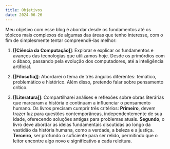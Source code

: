 ```yaml
---
title: Objetivos
date: 2024-06-26
---
```


Meu objetivo com esse blog é abordar desde os fundamentos até os tópicos mais complexos de algumas das áreas que tenho interesse, com o fim de simplesmente tentar compreendê-las melhor:

1. **[[Ciência da Computação]]**: Explorar e explicar os fundamentos e avanços das tecnologias que utilizamos hoje. Desde os primórdios com o ábaco, passando pela evolução dos computadores, até a inteligência artificial.

2. **[[Filosofia]]**: Abordarei o tema de três ângulos diferentes: temático, problemático e histórico. Além disso, pretendo falar sobre pensamento crítico.

3. **[[Literatura]]**: Compartilharei análises e reflexões sobre obras literárias que marcaram a história e continuam a influenciar o pensamento humano. Os livros precisam cumprir três critérios: **Primeiro**, devem trazer luz para questões contemporâneas, independentemente de sua idade, oferecendo soluções antigas para problemas atuais. **Segundo**, o livro deve abordar as ideias fundamentais discutidas ao longo da vastidão da história humana, como a verdade, a beleza e a justiça. **Terceiro**, ser profundo o suficiente para ser relido, permitindo que o leitor encontre algo novo e significativo a cada releitura.
